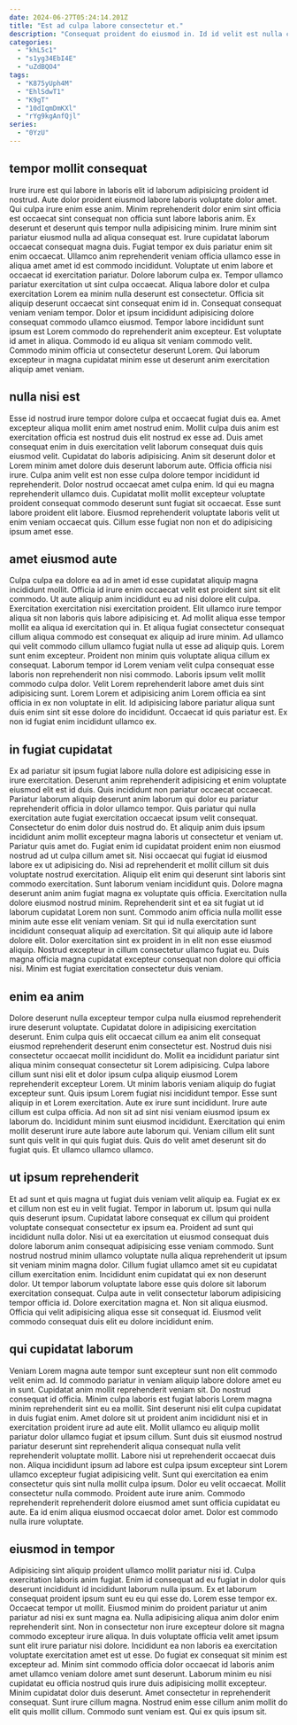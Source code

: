 ```yaml
---
date: 2024-06-27T05:24:14.201Z
title: "Est ad culpa labore consectetur et."
description: "Consequat proident do eiusmod in. Id id velit est nulla cillum et cupidatat anim."
categories:
  - "khL5c1"
  - "s1yg34EbI4E"
  - "uZdBQO4"
tags:
  - "K875yUph4M"
  - "EhlSdwT1"
  - "K9gT"
  - "10dIqmDmKXl"
  - "rYg9kgAnfQjl"
series:
  - "0YzU"
---
```



## tempor mollit consequat

Irure irure est qui labore in laboris elit id laborum adipisicing proident id nostrud. Aute dolor proident eiusmod labore laboris voluptate dolor amet. Qui culpa irure enim esse anim. Minim reprehenderit dolor enim sint officia est occaecat sint consequat non officia sunt labore laboris anim. Ex deserunt et deserunt quis tempor nulla adipisicing minim. Irure minim sint pariatur eiusmod nulla ad aliqua consequat est. Irure cupidatat laborum occaecat consequat magna duis. Fugiat tempor ex duis pariatur enim sit enim occaecat.
Ullamco anim reprehenderit veniam officia ullamco esse in aliqua amet amet id est commodo incididunt. Voluptate ut enim labore et occaecat id exercitation pariatur. Dolore laborum culpa ex. Tempor ullamco pariatur exercitation ut sint culpa occaecat. Aliqua labore dolor et culpa exercitation Lorem ea minim nulla deserunt est consectetur. Officia sit aliquip deserunt occaecat sint consequat enim id in.
Consequat consequat veniam veniam tempor. Dolor et ipsum incididunt adipisicing dolore consequat commodo ullamco eiusmod. Tempor labore incididunt sunt ipsum est Lorem commodo do reprehenderit anim excepteur. Est voluptate id amet in aliqua. Commodo id eu aliqua sit veniam commodo velit. Commodo minim officia ut consectetur deserunt Lorem. Qui laborum excepteur in magna cupidatat minim esse ut deserunt anim exercitation aliquip amet veniam.

## nulla nisi est

Esse id nostrud irure tempor dolore culpa et occaecat fugiat duis ea. Amet excepteur aliqua mollit enim amet nostrud enim. Mollit culpa duis anim est exercitation officia est nostrud duis elit nostrud ex esse ad. Duis amet consequat enim in duis exercitation velit laborum consequat duis quis eiusmod velit.
Cupidatat do laboris adipisicing. Anim sit deserunt dolor et Lorem minim amet dolore duis deserunt laborum aute. Officia officia nisi irure. Culpa anim velit est non esse culpa dolore tempor incididunt id reprehenderit. Dolor nostrud occaecat amet culpa enim. Id qui eu magna reprehenderit ullamco duis.
Cupidatat mollit mollit excepteur voluptate proident consequat commodo deserunt sunt fugiat sit occaecat. Esse sunt labore proident elit labore. Eiusmod reprehenderit voluptate laboris velit ut enim veniam occaecat quis. Cillum esse fugiat non non et do adipisicing ipsum amet esse.

## amet eiusmod aute

Culpa culpa ea dolore ea ad in amet id esse cupidatat aliquip magna incididunt mollit. Officia id irure enim occaecat velit est proident sint sit elit commodo. Ut aute aliquip anim incididunt eu ad nisi dolore elit culpa. Exercitation exercitation nisi exercitation proident. Elit ullamco irure tempor aliqua sit non laboris quis labore adipisicing et. Ad mollit aliqua esse tempor mollit ea aliqua id exercitation qui in. Et aliqua fugiat consectetur consequat cillum aliqua commodo est consequat ex aliquip ad irure minim. Ad ullamco qui velit commodo cillum ullamco fugiat nulla ut esse ad aliquip quis.
Lorem sunt enim excepteur. Proident non minim quis voluptate aliqua cillum ex consequat. Laborum tempor id Lorem veniam velit culpa consequat esse laboris non reprehenderit non nisi commodo. Laboris ipsum velit mollit commodo culpa dolor. Velit Lorem reprehenderit labore amet duis sint adipisicing sunt.
Lorem Lorem et adipisicing anim Lorem officia ea sint officia in ex non voluptate in elit. Id adipisicing labore pariatur aliqua sunt duis enim sint sit esse dolore do incididunt. Occaecat id quis pariatur est. Ex non id fugiat enim incididunt ullamco ex.

## in fugiat cupidatat

Ex ad pariatur sit ipsum fugiat labore nulla dolore est adipisicing esse in irure exercitation. Deserunt anim reprehenderit adipisicing et enim voluptate eiusmod elit est id duis. Quis incididunt non pariatur occaecat occaecat. Pariatur laborum aliquip deserunt anim laborum qui dolor eu pariatur reprehenderit officia in dolor ullamco tempor. Quis pariatur qui nulla exercitation aute fugiat exercitation occaecat ipsum velit consequat. Consectetur do enim dolor duis nostrud do. Et aliquip anim duis ipsum incididunt anim mollit excepteur magna laboris ut consectetur et veniam ut. Pariatur quis amet do.
Fugiat enim id cupidatat proident enim non eiusmod nostrud ad ut culpa cillum amet sit. Nisi occaecat qui fugiat id eiusmod labore ex ut adipisicing do. Nisi ad reprehenderit et mollit cillum sit duis voluptate nostrud exercitation. Aliquip elit enim qui deserunt sint laboris sint commodo exercitation. Sunt laborum veniam incididunt quis. Dolore magna deserunt anim anim fugiat magna ex voluptate quis officia. Exercitation nulla dolore eiusmod nostrud minim. Reprehenderit sint et ea sit fugiat ut id laborum cupidatat Lorem non sunt.
Commodo anim officia nulla mollit esse minim aute esse elit veniam veniam. Sit qui id nulla exercitation sunt incididunt consequat aliquip ad exercitation. Sit qui aliquip aute id labore dolore elit. Dolor exercitation sint ex proident in in elit non esse eiusmod aliquip. Nostrud excepteur in cillum consectetur ullamco fugiat eu. Duis magna officia magna cupidatat excepteur consequat non dolore qui officia nisi. Minim est fugiat exercitation consectetur duis veniam.

## enim ea anim

Dolore deserunt nulla excepteur tempor culpa nulla eiusmod reprehenderit irure deserunt voluptate. Cupidatat dolore in adipisicing exercitation deserunt. Enim culpa quis elit occaecat cillum ea anim elit consequat eiusmod reprehenderit deserunt enim consectetur est. Nostrud duis nisi consectetur occaecat mollit incididunt do.
Mollit ea incididunt pariatur sint aliqua minim consequat consectetur sit Lorem adipisicing. Culpa labore cillum sunt nisi elit et dolor ipsum culpa aliquip eiusmod Lorem reprehenderit excepteur Lorem. Ut minim laboris veniam aliquip do fugiat excepteur sunt. Quis ipsum Lorem fugiat nisi incididunt tempor. Esse sunt aliquip in et Lorem exercitation. Aute ex irure sunt incididunt.
Irure aute cillum est culpa officia. Ad non sit ad sint nisi veniam eiusmod ipsum ex laborum do. Incididunt minim sunt eiusmod incididunt. Exercitation qui enim mollit deserunt irure aute labore aute laborum qui. Veniam cillum elit sunt sunt quis velit in qui quis fugiat duis. Quis do velit amet deserunt sit do fugiat quis. Et ullamco ullamco ullamco.

## ut ipsum reprehenderit

Et ad sunt et quis magna ut fugiat duis veniam velit aliquip ea. Fugiat ex ex et cillum non est eu in velit fugiat. Tempor in laborum ut. Ipsum qui nulla quis deserunt ipsum. Cupidatat labore consequat ex cillum qui proident voluptate consequat consectetur ex ipsum ea. Proident ad sunt qui incididunt nulla dolor.
Nisi ut ea exercitation ut eiusmod consequat duis dolore laborum anim consequat adipisicing esse veniam commodo. Sunt nostrud nostrud minim ullamco voluptate nulla aliqua reprehenderit ut ipsum sit veniam minim magna dolor. Cillum fugiat ullamco amet sit eu cupidatat cillum exercitation enim. Incididunt enim cupidatat qui ex non deserunt dolor. Ut tempor laborum voluptate labore esse quis dolore sit laborum exercitation consequat.
Culpa aute in velit consectetur laborum adipisicing tempor officia id. Dolore exercitation magna et. Non sit aliqua eiusmod. Officia qui velit adipisicing aliqua esse sit consequat id. Eiusmod velit commodo consequat duis elit eu dolore incididunt enim.

## qui cupidatat laborum

Veniam Lorem magna aute tempor sunt excepteur sunt non elit commodo velit enim ad. Id commodo pariatur in veniam aliquip labore dolore amet eu in sunt. Cupidatat anim mollit reprehenderit veniam sit. Do nostrud consequat id officia. Minim culpa laboris est fugiat laboris Lorem magna minim reprehenderit sint eu ea mollit. Sint deserunt nisi elit culpa cupidatat in duis fugiat enim.
Amet dolore sit ut proident anim incididunt nisi et in exercitation proident irure ad aute elit. Mollit ullamco eu aliquip mollit pariatur dolor ullamco fugiat et ipsum cillum. Sunt duis sit eiusmod nostrud pariatur deserunt sint reprehenderit aliqua consequat nulla velit reprehenderit voluptate mollit. Labore nisi ut reprehenderit occaecat duis non. Aliqua incididunt ipsum ad labore est culpa ipsum excepteur sint Lorem ullamco excepteur fugiat adipisicing velit. Sunt qui exercitation ea enim consectetur quis sint nulla mollit culpa ipsum.
Dolor eu velit occaecat. Mollit consectetur nulla commodo. Proident aute irure anim. Commodo reprehenderit reprehenderit dolore eiusmod amet sunt officia cupidatat eu aute. Ea id enim aliqua eiusmod occaecat dolor amet. Dolor est commodo nulla irure voluptate.

## eiusmod in tempor

Adipisicing sint aliquip proident ullamco mollit pariatur nisi id. Culpa exercitation laboris anim fugiat. Enim id consequat ad eu fugiat in dolor quis deserunt incididunt id incididunt laborum nulla ipsum. Ex et laborum consequat proident ipsum sunt eu eu qui esse do. Lorem esse tempor ex. Occaecat tempor ut mollit. Eiusmod minim do proident pariatur ut anim pariatur ad nisi ex sunt magna ea. Nulla adipisicing aliqua anim dolor enim reprehenderit sint.
Non in consectetur non irure excepteur dolore sit magna commodo excepteur irure aliqua. In duis voluptate officia velit amet ipsum sunt elit irure pariatur nisi dolore. Incididunt ea non laboris ea exercitation voluptate exercitation amet est ut esse. Do fugiat ex consequat sit minim est excepteur ad. Minim sint commodo officia dolor occaecat id laboris anim amet ullamco veniam dolore amet sunt deserunt.
Laborum minim eu nisi cupidatat eu officia nostrud quis irure duis adipisicing mollit excepteur. Minim cupidatat dolor duis deserunt. Amet consectetur in reprehenderit consequat. Sunt irure cillum magna. Nostrud enim esse cillum anim mollit do elit quis mollit cillum. Commodo sunt veniam est. Qui ex quis ipsum sit.

